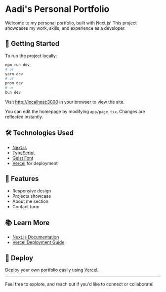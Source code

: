 # Aadi's Personal Portfolio

Welcome to my personal portfolio, built with [Next.js](https://nextjs.org)! This project showcases my work, skills, and experience as a developer.

## 🚀 Getting Started

To run the project locally:

```bash
npm run dev
# or
yarn dev
# or
pnpm dev
# or
bun dev
```

Visit [http://localhost:3000](http://localhost:3000) in your browser to view the site.

You can edit the homepage by modifying `app/page.tsx`. Changes are reflected instantly.

## 🛠️ Technologies Used

- [Next.js](https://nextjs.org)
- [TypeScript](https://www.typescriptlang.org/)
- [Geist Font](https://vercel.com/font)
- [Vercel](https://vercel.com/) for deployment

## 📄 Features

- Responsive design
- Projects showcase
- About me section
- Contact form

## 📚 Learn More

- [Next.js Documentation](https://nextjs.org/docs)
- [Vercel Deployment Guide](https://nextjs.org/docs/app/building-your-application/deploying)

## 🚢 Deploy

Deploy your own portfolio easily using [Vercel](https://vercel.com/new).

---

Feel free to explore, and reach out if you'd like to connect or collaborate!
